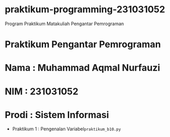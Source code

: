 # praktikum-programming-231031052
Program Praktikum Matakuliah Pengantar Pemrograman 

# Praktikum Pengantar Pemrograman
<h1> Nama : Muhammad Aqmal Nurfauzi <h1> 
<h1> NIM : 231031052 </h1>
<h1> Prodi : Sistem Informasi </h1>

* Praktikum 1 : Pengenalan Variabel`praktikum_b10.py`
